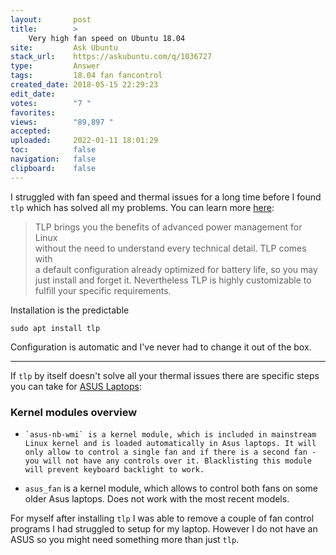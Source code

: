 ```yaml
---
layout:       post
title:        >
    Very high fan speed on Ubuntu 18.04
site:         Ask Ubuntu
stack_url:    https://askubuntu.com/q/1036727
type:         Answer
tags:         18.04 fan fancontrol
created_date: 2018-05-15 22:29:23
edit_date:    
votes:        "7 "
favorites:    
views:        "89,897 "
accepted:     
uploaded:     2022-01-11 18:01:29
toc:          false
navigation:   false
clipboard:    false
---
```


I struggled with fan speed and thermal issues for a long time before I found `tlp` which has solved all my problems. You can learn more [here][1]:

> TLP brings you the benefits of advanced power management for Linux  
> without the need to understand every technical detail. TLP comes with  
> a default configuration already optimized for battery life, so you may  
> just install and forget it. Nevertheless TLP is highly customizable to  
> fulfill your specific requirements.  

Installation is the predictable

``` 
sudo apt install tlp

```

Configuration is automatic and I've never had to change it out of the box. 


----------

If `tlp` by itself doesn't solve all your thermal issues there are specific steps you can take for [ASUS Laptops][2]:

### Kernel modules overview

-     `asus-nb-wmi` is a kernel module, which is included in mainstream Linux kernel and is loaded automatically in Asus laptops. It will only allow to control a single fan and if there is a second fan - you will not have any controls over it. Blacklisting this module will prevent keyboard backlight to work.
-    `asus_fan` is a kernel module, which allows to control both fans on some older Asus laptops. Does not work with the most recent models.

For myself after installing `tlp` I was able to remove a couple of fan control programs I had struggled to setup for my laptop. However I do not have an ASUS so you might need something more than just `tlp`.

  [1]: https://wiki.archlinux.org/index.php/TLP
  [2]: https://wiki.archlinux.org/index.php/Fan_speed_control#Asus_laptops

